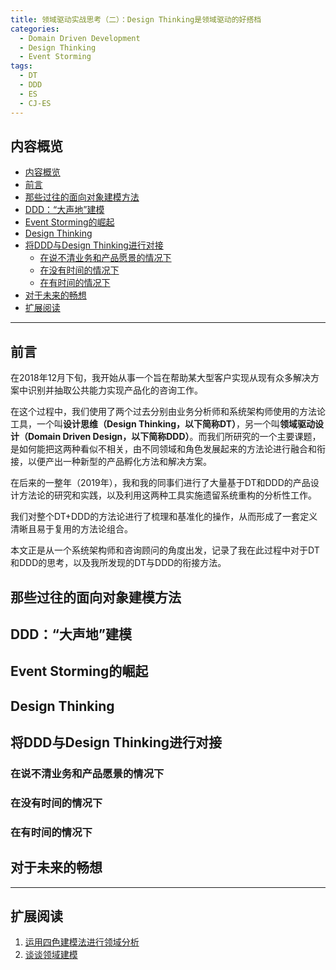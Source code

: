 ```yaml
---
title: 领域驱动实战思考（二）：Design Thinking是领域驱动的好搭档
categories:
  - Domain Driven Development
  - Design Thinking
  - Event Storming
tags:
  - DT
  - DDD
  - ES
  - CJ-ES
---
```


## 内容概览

- [内容概览](#%e5%86%85%e5%ae%b9%e6%a6%82%e8%a7%88)
- [前言](#%e5%89%8d%e8%a8%80)
- [那些过往的面向对象建模方法](#%e9%82%a3%e4%ba%9b%e8%bf%87%e5%be%80%e7%9a%84%e9%9d%a2%e5%90%91%e5%af%b9%e8%b1%a1%e5%bb%ba%e6%a8%a1%e6%96%b9%e6%b3%95)
- [DDD：“大声地”建模](#ddd%e5%a4%a7%e5%a3%b0%e5%9c%b0%e5%bb%ba%e6%a8%a1)
- [Event Storming的崛起](#event-storming%e7%9a%84%e5%b4%9b%e8%b5%b7)
- [Design Thinking](#design-thinking)
- [将DDD与Design Thinking进行对接](#%e5%b0%86ddd%e4%b8%8edesign-thinking%e8%bf%9b%e8%a1%8c%e5%af%b9%e6%8e%a5)
  - [在说不清业务和产品愿景的情况下](#%e5%9c%a8%e8%af%b4%e4%b8%8d%e6%b8%85%e4%b8%9a%e5%8a%a1%e5%92%8c%e4%ba%a7%e5%93%81%e6%84%bf%e6%99%af%e7%9a%84%e6%83%85%e5%86%b5%e4%b8%8b)
  - [在没有时间的情况下](#%e5%9c%a8%e6%b2%a1%e6%9c%89%e6%97%b6%e9%97%b4%e7%9a%84%e6%83%85%e5%86%b5%e4%b8%8b)
  - [在有时间的情况下](#%e5%9c%a8%e6%9c%89%e6%97%b6%e9%97%b4%e7%9a%84%e6%83%85%e5%86%b5%e4%b8%8b)
- [对于未来的畅想](#%e5%af%b9%e4%ba%8e%e6%9c%aa%e6%9d%a5%e7%9a%84%e7%95%85%e6%83%b3)
- [扩展阅读](#%e6%89%a9%e5%b1%95%e9%98%85%e8%af%bb)

---

## 前言

在2018年12月下旬，我开始从事一个旨在帮助某大型客户实现从现有众多解决方案中识别并抽取公共能力实现产品化的咨询工作。

在这个过程中，我们使用了两个过去分别由业务分析师和系统架构师使用的方法论工具，一个叫**设计思维（Design Thinking，以下简称DT）**，另一个叫**领域驱动设计（Domain Driven Design，以下简称DDD）**。而我们所研究的一个主要课题，是如何能把这两种看似不相关，由不同领域和角色发展起来的方法论进行融合和衔接，以便产出一种新型的产品孵化方法和解决方案。

在后来的一整年（2019年），我和我的同事们进行了大量基于DT和DDD的产品设计方法论的研究和实践，以及利用这两种工具实施遗留系统重构的分析性工作。

我们对整个DT+DDD的方法论进行了梳理和基准化的操作，从而形成了一套定义清晰且易于复用的方法论组合。

本文正是从一个系统架构师和咨询顾问的角度出发，记录了我在此过程中对于DT和DDD的思考，以及我所发现的DT与DDD的衔接方法。

## 那些过往的面向对象建模方法

## DDD：“大声地”建模

## Event Storming的崛起

## Design Thinking

## 将DDD与Design Thinking进行对接

### 在说不清业务和产品愿景的情况下

### 在没有时间的情况下

### 在有时间的情况下

## 对于未来的畅想

---

## 扩展阅读

1. [运用四色建模法进行领域分析](https://www.infoq.cn/article/xh-four-color-model)
2. [谈谈领域建模](http://www.fanyilun.me/2018/04/08/%E8%B0%88%E8%B0%88%E9%A2%86%E5%9F%9F%E5%BB%BA%E6%A8%A1/)